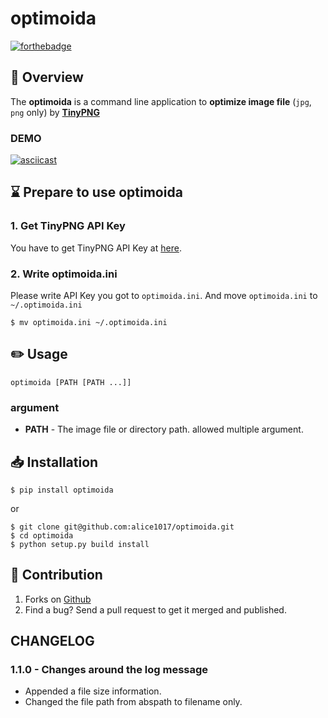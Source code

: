 # optimoida

[![forthebadge](http://forthebadge.com/images/badges/made-with-python.svg)](http://forthebadge.com)

## :page_facing_up: Overview

The **optimoida** is a command line application to **optimize image file** (`jpg`, `png` only) by [**TinyPNG**](https://tinypng.com/)

### DEMO

[![asciicast](https://asciinema.org/a/192294.png)](https://asciinema.org/a/192294)

## :hourglass: Prepare to use optimoida

### 1. Get TinyPNG API Key

You have to get TinyPNG API Key at [here](https://tinypng.com/developers).

### 2. Write optimoida.ini

Please write API Key you got to `optimoida.ini`.
And move `optimoida.ini` to `~/.optimoida.ini`

```
$ mv optimoida.ini ~/.optimoida.ini
```

## :pencil2: Usage

```
optimoida [PATH [PATH ...]]
```

### argument

* **PATH** - The image file or directory path. allowed multiple argument.

## :inbox_tray: Installation

```
$ pip install optimoida
```

or

```
$ git clone git@github.com:alice1017/optimoida.git
$ cd optimoida
$ python setup.py build install
```

## :eyes: Contribution

1. Forks on [Github](https://github.com/alice1017/optimoida)
2. Find a bug? Send a pull request to get it merged and published.

## CHANGELOG

### 1.1.0 - Changes around the log message

* Appended a file size information.
* Changed the file path from abspath to filename only.
